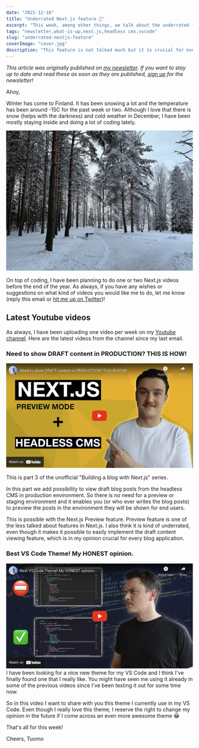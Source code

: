 ```yaml
---
date: "2021-12-10"
title: "Underrated Next.js feature 🤯"
excerpt: "This week, among other things, we talk about the underrated feature of Next.js and my new favourite VS Code theme."
tags: "newsletter,what-is-up,next.js,headless cms,vscode"
slug: "underrated-nextjs-feature"
coverImage: "cover.jpg"
description: "This feature is not talked much but it is crucial for every blog application. Learn how to use Next.js Preview mode."
---
```


_This article was originally published on [my newsletter](/newsletter). If you want to stay up to date and read these as soon as they are published, [sign up](/newsletter) for the newsletter!_

Ahoy,

Winter has come to Finland. It has been snowing a lot and the temperature has been around -15C for the past week or two. Although I love that there is snow (helps with the darkness) and cold weather in December, I have been mostly staying inside and doing a lot of coding lately.

![Winter is here.](./images/winter-landscape.jpg)

On top of coding, I have been planning to do one or two Next.js videos before the end of the year. As always, if you have any wishes or suggestions on what kind of videos you would like me to do, let me know (reply this email or [hit me up on Twitter](https://www.twitter.com/tuomokankaanpaa))!

## Latest Youtube videos

As always, I have been uploading one video per week on my [Youtube channel](https://www.youtube.com/tuomokankaanpaa). Here are the latest videos from the channel since my last email.

### Need to show DRAFT content in PRODUCTION? THIS IS HOW!

[
![Watch on Youtube!](./images/draft-in-production-nextjs-yt-controls.png)
](https://www.youtube.com/watch?v=bQRhCTlXJQw)

This is part 3 of the unofficial "Building a blog with Next.js" series.

In this part we add possibility to view draft blog posts from the headless CMS in production environment. So there is no need for a preview or staging environment and it enables you (or who ever writes the blog posts) to preview the posts in the environment they will be shown for end users.

This is possible with the Next.js Preview feature. Preview feature is one of the less talked about features in Next.js. I also think it is kind of underrated, even though it makes it possible to easily implement the draft content viewing feature, which is in my opinion crucial for every blog application.

### Best VS Code Theme! My HONEST opinion.

[
![Watch on Youtube!](./images/vs-code-theme-yt-controls.png)
](https://www.youtube.com/watch?v=6C26mVeDjxo)
I have been looking for a nice new theme for my VS Code and I think I've finally found one that I really like. You might have seen me using it already in some of the previous videos since I've been testing it out for some time now.

So in this video I want to share with you this theme I currently use in my VS Code. Even though I really love this theme, I reserve the right to change my opinion in the future if I come across an even more awesome theme 😂

That's all for this week!

Cheers,
Tuomo

